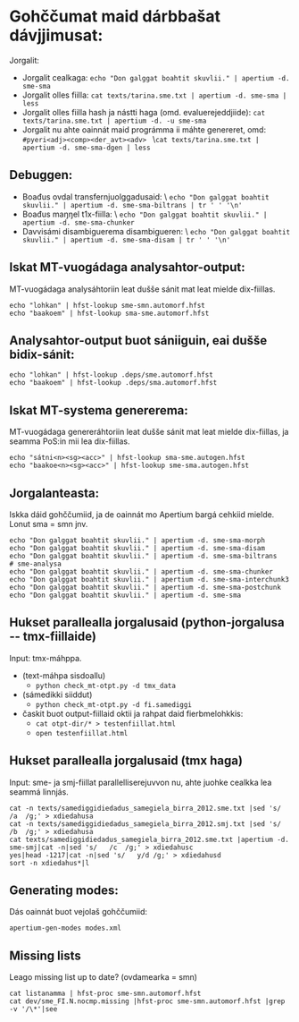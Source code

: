 # Gohččumat maid dárbbašat dávjjimusat:

Jorgalit:
* Jorgalit cealkaga: ```echo "Don galggat boahtit skuvlii." | apertium -d. sme-sma```
* Jorgalit olles fiilla: ```cat texts/tarina.sme.txt | apertium -d. sme-sma | less```
* Jorgalit olles fiilla hash ja nástti haga (omd. evaluerejeddjiide): ```cat texts/tarina.sme.txt | apertium -d. -u sme-sma```
* Jorgalit nu ahte oainnát maid prográmma ii máhte genereret, omd: ```#pyeri<adj><comp><der_avt><adv> ```
 \\```cat texts/tarina.sme.txt | apertium -d. sme-sma-dgen | less``` 
## Debuggen:
* Boađus ovdal transfernjuolggadusaid: \\
```echo "Don galggat boahtit skuvlii." | apertium -d. sme-sma-biltrans | tr ' ' '\n'```
* Boađus maŋŋel t1x-fiilla: \\
```echo "Don galggat boahtit skuvlii." | apertium -d. sme-sma-chunker```
* Davvisámi disambiguerema disambigueren: \\
```echo "Don galggat boahtit skuvlii." | apertium -d. sme-sma-disam | tr ' ' '\n'```

## Iskat MT-vuogádaga analysahtor-output:
MT-vuogádaga analysáhtoriin leat dušše sánit mat leat mielde dix-fiillas.

```
echo "lohkan" | hfst-lookup sme-smn.automorf.hfst
echo "baakoem" | hfst-lookup sma-sme.automorf.hfst
```

## Analysahtor-output buot sániiguin, eai dušše bidix-sánit:
```
echo "lohkan" | hfst-lookup .deps/sme.automorf.hfst
echo "baakoem" | hfst-lookup .deps/sma.automorf.hfst
```

## Iskat MT-systema genererema:
MT-vuogádaga genereráhtoriin leat dušše sánit mat leat mielde dix-fiillas, ja seamma PoS:in mii lea dix-fiillas.
```
echo "sátni<n><sg><acc>" | hfst-lookup sma-sme.autogen.hfst
echo "baakoe<n><sg><acc>" | hfst-lookup sme-sma.autogen.hfst
```

## Jorgalanteasta:
Iskka dáid gohččumiid, ja de oainnát mo Apertium bargá cehkiid mielde. Lonut sma = smn jnv.
```
echo "Don galggat boahtit skuvlii." | apertium -d. sme-sma-morph
echo "Don galggat boahtit skuvlii." | apertium -d. sme-sma-disam
echo "Don galggat boahtit skuvlii." | apertium -d. sme-sma-biltrans   # sme-analysa
echo "Don galggat boahtit skuvlii." | apertium -d. sme-sma-chunker
echo "Don galggat boahtit skuvlii." | apertium -d. sme-sma-interchunk3
echo "Don galggat boahtit skuvlii." | apertium -d. sme-sma-postchunk
echo "Don galggat boahtit skuvlii." | apertium -d. sme-sma
```

## Hukset parallealla jorgalusaid (python-jorgalusa -- tmx-fiillaide)

Input: tmx-máhppa.

* (text-máhpa sisdoallu)
    - `python check_mt-otpt.py -d tmx_data` 
* (sámedikki siiddut)
    - `python check_mt-otpt.py -d fi.samediggi`
* časkit buot output-fiillaid oktii ja rahpat daid fierbmelohkkis:
    - `cat otpt-dir/* > testenfiillat.html`
    - `open testenfiillat.html`

## Hukset parallealla jorgalusaid (tmx haga)

Input: sme- ja smj-fiillat parallelliserejuvvon nu, ahte juohke cealkka lea seammá linnjás.

```
cat -n texts/samediggidiedadus_samegiela_birra_2012.sme.txt |sed 's/	/a	/g;' > xdiedahusa
cat -n texts/samediggidiedadus_samegiela_birra_2012.smj.txt |sed 's/	/b	/g;' > xdiedahusa
cat texts/samediggidiedadus_samegiela_birra_2012.sme.txt |apertium -d. sme-smj|cat -n|sed 's/	/c	/g;' > xdiedahusc
yes|head -1217|cat -n|sed 's/	y/d	/g;' > xdiedahusd
sort -n xdiedahus*|l
```

## Generating modes:
Dás oainnát buot vejolaš gohččumiid:
```
apertium-gen-modes modes.xml
```

## Missing lists

Leago missing list up to date?  (ovdamearka = smn)

```
cat listanamma | hfst-proc sme-smn.automorf.hfst
cat dev/sme_FI.N.nocmp.missing |hfst-proc sme-smn.automorf.hfst |grep -v '/\*'|see
```
